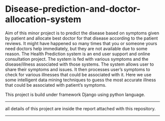 # Disease-prediction-and-doctor-allocation-system
Aim of this minor project is to predict the disease based on symptoms given by patient and allocate best doctor for that disease according to the patient reviews. It might have happened so many times that you or someone yours need doctors help immediately, but they are not available due to some reason. The Health Prediction system is an end user support and online consultation project. The system is fed with various symptoms and the disease/illness associated with those systems. The system allows user to share their symptoms and issues. It then processes user’s symptoms to check for various illnesses that could be associated with it. Here we use some intelligent data mining techniques to guess the most accurate illness that could be associated with patient’s symptoms.

This project is build under framework Django using python language.

****************************************
all details of this project are inside the report attached with this repository.
****************************************
